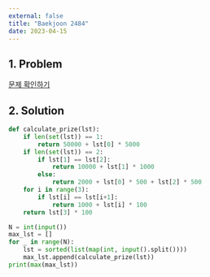 ```yaml
---
external: false
title: "Baekjoon 2484"
date: 2023-04-15
---
```


## 1. Problem

[문제 확인하기](https://www.acmicpc.net/problem/2484)

## 2. Solution

```python
def calculate_prize(lst):
    if len(set(lst)) == 1:
        return 50000 + lst[0] * 5000
    if len(set(lst)) == 2:
        if lst[1] == lst[2]:
            return 10000 + lst[1] * 1000
        else:
            return 2000 + lst[0] * 500 + lst[2] * 500
    for i in range(3):
        if lst[i] == lst[i+1]:
            return 1000 + lst[i] * 100
    return lst[3] * 100

N = int(input())
max_lst = []
for _ in range(N):
    lst = sorted(list(map(int, input().split())))
    max_lst.append(calculate_prize(lst))
print(max(max_lst))
```
